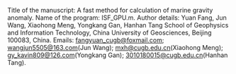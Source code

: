 Title of the manuscript: A fast method for calculation of marine gravity anomaly.
Name of the program: ISF_GPU.m.
Author details: Yuan Fang, Jun Wang, Xiaohong Meng, Yongkang Gan, Hanhan Tang
                School of Geophysics and Information Technology, China University
                of Geosciences, Beijing 100083, China.
Emails: fangyuan_cugb@foxmail.com;
	wangjun5505@163.com(Jun Wang);
	mxh@cugb.edu.cn(Xiaohong Meng);
	gy_kavin809@126.com(Yongkang Gan);
	3010180015@cugb.edu.cn(Hanhan Tang).
